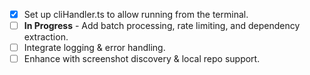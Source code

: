 - [x] Set up cliHandler.ts to allow running from the terminal.
- [ ] **In Progress** - Add batch processing, rate limiting, and dependency extraction.
- [ ] Integrate logging & error handling.
- [ ] Enhance with screenshot discovery & local repo support.